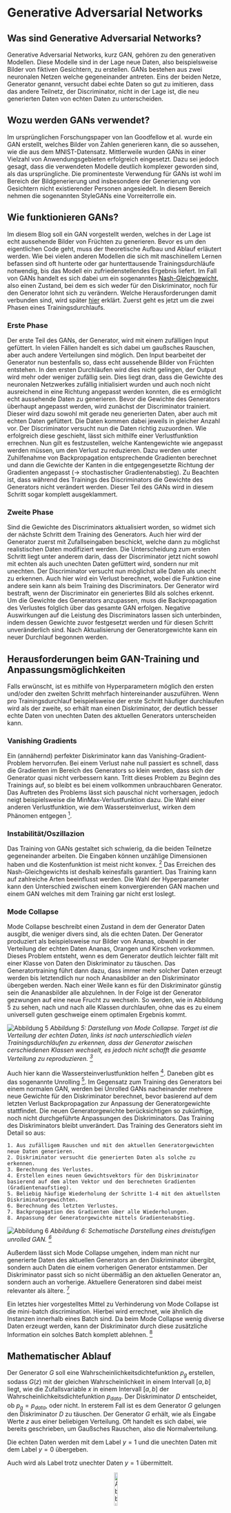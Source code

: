 # Generative Adversarial Networks

## Was sind Generative Adversarial Networks?
Generative Adversarial Networks, kurz GAN, gehören zu den generativen Modellen. Diese Modelle sind in der Lage neue Daten, also beispielsweise Bilder von fiktiven Gesichtern, zu erstellen.
GANs bestehen aus zwei neuronalen Netzen welche gegeneinander antreten.
Eins der beiden Netze, Generator genannt, versucht dabei echte Daten so gut zu imitieren, dass das andere Teilnetz, der Discriminator, nicht in der Lage ist, die neu generierten Daten von echten Daten zu unterscheiden.

## Wozu werden GANs verwendet?
Im ursprünglichen Forschungspaper von Ian Goodfellow et al. wurde ein GAN erstellt, welches Bilder von Zahlen generieren kann, die so aussehen, wie die aus dem MNIST-Datensatz.
Mittlerweile wurden GANs in einer Vielzahl von Anwendungsgebieten erfolgreich eingesetzt. Dazu sei jedoch gesagt, dass die verwendeten Modelle deutlich komplexer geworden sind, als das ursprüngliche.
Die prominenteste Verwendung für GANs ist wohl im Bereich der Bildgenerierung und insbesondere der Generierung von Gesichtern nicht existierender Personen angesiedelt.
In diesem Bereich nehmen die sogenannten StyleGANs eine Vorreiterrolle ein.

## Wie funktionieren GANs?
Im diesem Blog soll ein GAN vorgestellt werden, welches in der Lage ist echt aussehende Bilder von Früchten zu generieren.
Bevor es um den eigentlichen Code geht, muss der theoretische Aufbau und Ablauf erläutert werden.
Wie bei vielen anderen Modellen die sich mit maschinellem Lernen befassen sind oft hunterte oder gar hunterttausende Trainingsdurchläufe notwendig, bis das Modell ein zufriedenstellendes Ergebnis liefert. 
Im Fall von GANs handelt es sich dabei um ein sogenanntes <a href="https://en.wikipedia.org/wiki/Nash_equilibrium" style="color: black">Nash-Gleichgewicht</a>, also einen Zustand, bei dem es sich weder für den Diskriminator, noch für den Generator lohnt sich zu verändern.
Welche Herausforderungen damit verbunden sind, wird später [hier](##herausforderungen-beim-gan-training-und-anpassungsmöglichkeiten) erklärt. Zuerst geht es jetzt um die zwei Phasen eines Trainingsdurchlaufs.

### Erste Phase
Der erste Teil des GANs, der Generator, wird mit einem zufälligen Input gefüttert. In vielen Fällen handelt es sich dabei um gaußsches Rauschen, aber auch andere Verteilungen sind möglich.
Den Input bearbeitet der Generator nun bestenfalls so, dass echt aussehende Bilder von Früchten entstehen. In den ersten Durchläufen wird dies nicht gelingen, der Output wird mehr oder weniger zufällig sein.
Dies liegt dran, dass die Gewichte des neuronalen Netzwerkes zufällig initialisiert wurden und auch noch nicht ausreichend in eine Richtung angepasst werden konnten, die es ermöglicht echt aussehende Daten zu generieren.
Bevor die Gewichte des Generators überhaupt angepasst werden, wird zunächst der Discriminator trainiert.
Dieser wird dazu sowohl mit gerade neu generierten Daten, aber auch mit echten Daten gefüttert. Die Daten kommen dabei jeweils in gleicher Anzahl vor.
Der Discriminator versucht nun die Daten richtig zuzuordnen. Wie erfolgreich diese geschieht, lässt sich mithilfe einer Verlustfunktion errechnen.
Nun gilt es festzustellen, welche Kantengewichte wie angepasst werden müssen, um den Verlust zu reduzieren.
Dazu werden unter Zuhilfenahme von Backpropagation entsprechende Gradienten berechnet und dann die Gewichte der Kanten in die entgegengesetzte Richtung der Gradienten angepasst (-> stochastischer Gradientenabstieg). 
Zu Beachten ist, dass während des Trainings des Discriminators die Gewichte des Generators nicht verändert werden. Dieser Teil des GANs wird in diesem Schritt sogar komplett ausgeklammert.

### Zweite Phase
Sind die Gewichte des Discriminators aktualisiert worden, so widmet sich der nächste Schritt dem Training des Generators.
Auch hier wird der Generator zuerst mit Zufallseingaben beschickt, welche dann zu möglichst realistischen Daten modifiziert werden.
Die Unterscheidung zum ersten Schritt liegt unter anderem darin, dass der Discriminator jetzt nicht sowohl mit echten als auch unechten Daten gefüttert wird, sondern nur mit unechten.
Der Discriminator versucht nun möglichst alle Daten als unecht zu erkennen. Auch hier wird ein Verlust berechnet, wobei die Funktion eine andere sein kann als beim Training des Discriminators. 
Der Generator wird bestraft, wenn der Discriminator ein generiertes Bild als solches erkennt.
Um die Gewichte des Generators anzupassen, muss die Backpropagation des Verlustes folglich über das gesamte GAN erfolgen.
Negative Auswirkungen auf die Leistung des Discriminators lassen sich unterbinden, indem dessen Gewichte zuvor festgesetzt werden und für diesen Schritt unveränderlich sind.
Nach Aktualisierung der Generatorgewichte kann ein neuer Durchlauf begonnen werden.

## Herausforderungen beim GAN-Training und Anpassungsmöglichkeiten

Falls erwünscht, ist es mithilfe von Hyperparametern möglich den ersten und/oder den zweiten Schritt mehrfach hintereinander auszuführen.
Wenn pro Trainingsdurchlauf beispielsweise der erste Schritt häufiger durchlaufen wird als der zweite, so erhält man einen Diskriminator, der deutlich besser echte Daten von unechten Daten des aktuellen Generators unterscheiden kann.

### Vanishing Gradients
Ein (annähernd) perfekter Diskriminator kann das Vanishing-Gradient-Problem hervorrufen. Bei einem Verlust nahe null passiert es schnell, dass die Gradienten im Bereich des Generators so klein werden, dass sich der Generator quasi nicht verbessern kann.
Tritt dieses Problem zu Beginn des Trainings auf, so bleibt es bei einem vollkommen unbrauchbaren Generator.
Das Auftreten des Problems lässt sich pauschal nicht vorhersagen, jedoch neigt beispielsweise die MinMax-Verlustfunktion dazu. 
Die Wahl einer anderen Verlustfunktion, wie dem Wassersteinverlust, wirken dem Phänomen entgegen [^2]. 

### Instabilität/Oszillazion
Das Training von GANs gestaltet sich schwierig, da die beiden Teilnetze gegeneinander arbeiten. Die Eingaben können unzählige Dimensionen haben und die Kostenfunktion ist meist nicht konvex. [^5]
Das Erreichen des Nash-Gleichgewichts ist deshalb keinesfalls garantiert. Das Training kann auf zahlreiche Arten beeinflusst werden.
Die Wahl der Hyperparameter kann den Unterschied zwischen einem konvergierenden GAN machen und einem GAN welches mit dem Training gar nicht erst loslegt.


### Mode Collapse
Mode Collapse beschreibt einen Zustand in dem der Generator Daten ausgibt, die weniger divers sind, als die echten Daten.
Der Generator produziert als beispielsweise nur Bilder von Ananas, obwohl in der Verteilung der echten Daten Ananas, Orangen und Kirschen vorkommen.
Dieses Problem entsteht, wenn es dem Generator deutlich leichter fällt mit einer Klasse von Daten den Diskriminator zu täuschen.
Das Generatortraining führt dann dazu, dass immer mehr solcher Daten erzeugt werden bis letztendlich nur noch Ananasbilder an den Diskriminator übergeben werden.
Nach einer Weile kann es für den Diskriminator günstig sein die Ananasbilder alle abzulehnen. In der Folge ist der Generator gezwungen auf eine neue Frucht zu wechseln.
So werden, wie in Abbildung 5 zu sehen, nach und nach alle Klassen durchlaufen, ohne das es zu einem universell guten geschweige einem optimalen Ergebnis kommt.

![Abbildung 5](https://github.com/JFJ0831/VIDLMP/blob/5671b345d9edc07654fd0d05b630ede431fff642/10_1.png)
*Abbildung 5: Darstellung von Mode Collapse. Target ist die Verteilung der echten Daten, links ist nach unterschiedlich vielen Trainingsdurchläufen zu erkennen, dass der Generator zwischen cerschiedenen Klassen wechselt, es jedoch nicht schafft die gesamte Verteilung zu reproduzieren. [^2]*

Auch hier kann die Wassersteinverlustfunktion helfen [^2].
Daneben gibt es das sogenannte Unrolling [^3].
Im Gegensatz zum Training des Generators bei einem normalen GAN, werden bei Unrolled GANs nacheinander mehrere neue Gewichte für den Diskriminator berechnet, bevor basierend auf dem letzten Verlust Backpropagation zur Anpassung der Generatorgewichte stattfindet.
Die neuen Generatorgewichte berücksichtigen so zukünftige, noch nicht durchgeführte Anpassungen des Diskriminators. Das Training des Diskriminators bleibt unverändert.
Das Training des Generators sieht im Detail so aus:

	1. Aus zufälligem Rauschen und mit den aktuellen Generatorgewichten neue Daten generieren.
	2. Diskriminator versucht die generierten Daten als solche zu erkennen.
	3. Berechnung des Verlustes.
	4. Erstellen eines neuen Gewichtsvektors für den Diskriminator basierend auf dem alten Vektor und den berechneten Gradienten (Gradientenaufstieg).
	5. Beliebig häufige Wiederholung der Schritte 1-4 mit den aktuellsten Diskriminatorgewichten.
	6. Berechnung des letzten Verlustes.
	7. Backpropagation des Gradienten über alle Wiederholungen.
	8. Anpassung der Generatorgewichte mittels Gradientenabstieg.

![Abbildung 6](https://github.com/JFJ0831/VIDLMP/blob/aac187f9b75607901f55e5c9ee4f13fbd43b2daf/11.png)
*Abbildung 6: Schematische Darstellung eines dreistufigen unrolled GAN. [^3]*

Außerdem lässt sich Mode Collapse umgehen, indem man nicht nur generierte Daten des aktuellen Generators an den Diskriminator übergibt, sondern auch Daten die einem vorherigen Generator entstammen.
Der Diskriminator passt sich so nicht übermäßig an den aktuellen Generator an, sondern auch an vorherige. Aktuellere Generatoren sind dabei meist relevanter als ältere. [^4]

Ein letztes hier vorgestelltes Mittel zu Verhinderung von Mode Collapse ist die mini-batch discrimination. Hierbei wird errechnet, wie ähnlich die Instanzen innerhalb eines Batch sind.
Da beim Mode Collapse wenig diverse Daten erzeugt werden, kann der Diskriminator durch diese zusätzliche Information ein solches Batch komplett ablehnen. [^5]



## Mathematischer Ablauf
Der Generator $G$ soll eine Wahrscheinlichkeitsdichtefunktion $p_g$ erstellen, sodass $G(z)$ mit der gleichen Wahrscheinlichkeit in einem Intervall $[a, b]$ liegt, wie die Zufallsvariable $x$ in einem Intervall $[a, b]$ der Wahrscheinlichkeitsdichtefunktion $p_{data}$.
Der Diskriminator $D$ entscheidet, ob $p_g=p_{data}$, oder nicht. In ersterem Fall ist es dem Generator $G$ gelungen den Diskriminator $D$ zu täuschen.
Der Generator $G$ erhält, wie als Eingabe Werte $z$ aus einer beliebigen Verteilung. Oft handelt es sich dabei, wie bereits geschrieben, um Gaußsches Rauschen, also die Normalverteilung.


Die echten Daten werden mit dem Label $y=1$ und die unechten Daten mit dem Label $y=0$ übergeben.

Auch wird als Label trotz unechter Daten $y=1$ übermittelt.



<div align="center" caption-side="bottom">
	<figure>
		<img src="https://github.com/JFJ0831/VIDLMP/blob/8775769721fbca1ca9c5ed038a3db14863064016/08_1.png" title="Abbildung 1" width="14%" id="Abb_1"/>
		<figcaption>Abbildung 1</figcaption>
	</figure>
	<figure>
		<img src="https://github.com/JFJ0831/VIDLMP/blob/8775769721fbca1ca9c5ed038a3db14863064016/08_2.png" title="Abbildung 2" width="14%" id="Abb_2"/>
		<figcaption>Abbildung 2</figcaption>
	</figure>
	<figure>
		<img src="https://github.com/JFJ0831/VIDLMP/blob/8775769721fbca1ca9c5ed038a3db14863064016/08_3.png" title="Abbildung 3" width="14%" id="Abb_3"/>
		<figcaption>Abbildung 3</figcaption>
	</figure>
	<figure>	
		<img src="https://github.com/JFJ0831/VIDLMP/blob/8775769721fbca1ca9c5ed038a3db14863064016/08_4.png" title="Abbildung 4" width="14%" id="Abb_4"/>
		<figcaption>Abbildung 4</figcaption>
	<figure>
</div>

<table>
	<tr>
		<th><img src="https://github.com/JFJ0831/VIDLMP/blob/8775769721fbca1ca9c5ed038a3db14863064016/08_1.png" title="Abbildung 1" width="100%" id="Abb_1"/></th>
		<th><img src="https://github.com/JFJ0831/VIDLMP/blob/8775769721fbca1ca9c5ed038a3db14863064016/08_2.png" title="Abbildung 2" width="100%" id="Abb_1"/></th>
		<th><img src="https://github.com/JFJ0831/VIDLMP/blob/8775769721fbca1ca9c5ed038a3db14863064016/08_3.png" title="Abbildung 3" width="100%" id="Abb_1"/></th>
		<th><img src="https://github.com/JFJ0831/VIDLMP/blob/8775769721fbca1ca9c5ed038a3db14863064016/08_3.png" title="Abbildung 4" width="100%" id="Abb_1"/></th>
	</tr>
	<tr>
		<th>Abbildung 1</th>
		<th>Abbildung 2</th>
		<th>Abbildung 3</th>
		<th>Abbildung 4</th>
	</tr>
</table>

## Quellen und Referenzen
[^1]: https://arxiv.org/pdf/1406.2661.pdf "Generative Adversarial Nets"
[^2]: https://arxiv.org/pdf/1701.07875.pdf "Wasserstein GAN"
[^3]: https://arxiv.org/pdf/1611.02163.pdf "Unrolled Generative Adversarial Networks"
[^4]:
[^5]: https://arxiv.org/pdf/1606.03498.pdf "Improved Techniques for Training GANs"
